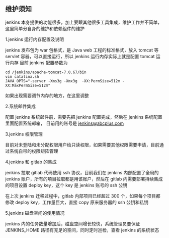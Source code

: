 
## 维护须知

jenkins 本身提供的功能很多，加上要跟其他很多工具集成，维护工作并不简单，
这里简单分自身的维护和依赖组件的维护

1.jenkins 运行内存配置及说明

jenkins 发布包为 war 包格式，是 Java web 工程的标准格式，放入 tomcat 等 servlet 容器，可以直接运行，所以 jenkins 运行内存实际上就是配置 tomcat 运行内存
目前 jenkins 配置参数为

```
cd /jenkins/apache-tomcat-7.0.67/bin
vim catalina.sh
JAVA_OPTS="-server -Xms3g -Xmx3g  -XX:PermSize=512m -XX:MaxPermSize=512m"
```

如果出现需要调节内存的地方，在这里调整

2.系统邮件集成

配置 jenkins 系统邮件前，需要先把 jenkins 配置完成，然后在 jenkins 系统配置里面配置系统邮箱，
目前用的账号是 jenkins@abcplus.com

3.jenkins 权限管理

目前对未登陆和未分配权限用户给只读权限，如果需要其他权限需要申请，目前通过系统自带的权限矩阵管理

4.jenkins 和 gitlab 的集成

jenkins 拉取 gitlab 代码使用 ssh 协议，目前我们在 jenkins 内部配置了全局的 jenkins 账户，所有的项目拉取都是用该账户，然后在 gitlab 内需要部署持续集成的项目设置 deploy key，这个 key 是 jenkins 账号的 ssh 公钥

在上次 jenkins 迁移过程中，gitlab 内部项目已经超过 300 个，如果每个项目都修改 deploy key，工作量巨大，直接 copy 原来服务器的 ssh 公钥和私钥

5.jenkins 磁盘空间的使用情况

jenkins 内的任务数量增加后，磁盘空间增长较快，系统管理员要保证 JENKINS_HOME 路径有充足的空间，同时定时巡检，查看 jenkins 的系统状态
